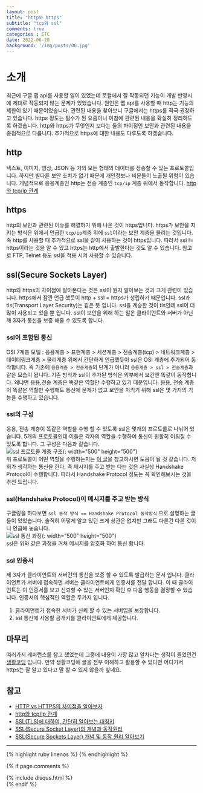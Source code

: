 ```yaml
---
layout: post
title: "http와 https"
subtitle: "tcp와 ssl"
comments: true
categories : ETC
date: 2022-06-28
background: '/img/posts/06.jpg'
---
```


# 소개
최근에 구글 맵 api를 사용할 일이 있었는데 로컬에서 잘 작동되던 기능이 개발 반영시에 제대로 작동되지 않는 문제가 있었습니다. 
원인은 맵 api를 사용할 때 http는 기능의 제한이 있기 때문이었습니다.
관련된 내용을 찾아보니 구글에서는 https를 적극 권장하고 있습니다.
https 정도는 필수가 된 요즘이니 이참에 관련된 내용을 확실히 정리하도록 하겠습니다.
http와 https가 무엇인지 보다는 둘의 차이점인 보안과 관련된 내용을 중점적으로 다룹니다.
추가적으로 https에 대한 내용도 다루도록 하겠습니다.

## http
텍스트, 이미지, 영상, JSON 등 거의 모든 형태의 데이터를 정송할 수 있는 프로토콜입니다. 
하지만 별다른 보안 조치가 없기 때문에 개인정보나 비문들이 노출될 위험이 있습니다.
개념적으로 응용계층인 http는 전송 계층인 `tcp/ip` 계층 위에서 동작합니다. [http와 tcp/ip 관계](https://cordingdiary.tistory.com/m/entry/%EC%9B%B9-%EC%9B%B9-%EA%B8%B0%EC%B4%88-1-HTTP-TCPIP)

## https
http의 보안과 관련된 이슈를 해결하기 위해 나온 것이 https입니다.
https가 보안을 지키는 방식은 위에서 언급한 `tcp/ip`계층 위에 `ssl`이라는 보안 계층을 올리는 것입니다.
즉 http를 사용할 때 추가적으로 ssl을 같이 사용하는 것이 https입니다.
따라서 ssl != https이라는 것을 알 수 있고 https는 http에서 출발한다는 것도 알 수 있습니다.
참고로 FTP, Telnet 등도 ssl을 적용 시켜 사용할 수 있습니다.

## ssl(Secure Sockets Layer)
http와 https의 차이점에 알아본다는 것은 ssl이 뭔지 알아보는 것과 크게 관련이 있습니다.
https에서 잠깐 언급 했듯이 http + ssl = https가 성립하기 때문입니다.
ssl과 tls(Transport Layer Security)는 같은 뜻 입니다.
ssl을 계승한 것이 tls인데 ssl이 더 많이 사용되고 있을 뿐 입니다.
ssl이 보안을 위해 하는 일은 클라이언트와 서버가 아닌 제 3자가 통신을 보증 해줄 수 있도록 합니다.

### ssl이 포함된 통신
OSI 7계층 모델 : 응용계층 > 표현계층 > 세션계층 > 전송계층(tcp) > 네트워크계층 > 데이터링크계층 > 물리계층
위에서 간단하게 언급했듯이 ssl은 OSI 계층에 추가되어 동작합니다.
즉 기존에 `응용계층 > 전송계층`의 단계가 아니라 `응용계층 > ssl > 전송계층`과 같은 모습이 됩니다.
기존 방식과 ssl이 추가된 방식은 외부에서 보긴엔 똑같이 동작합니다.
왜냐면 응용,전송 계층은 똑같은 역할만 수행하고 있기 때문입니다.
응용, 전송 계층이 똑같은 역할만 수행해도 통신에 문제가 없고 보안을 지키기 위해 ssl은 몇 가지의 기능을 수행하고 있습니다.

### ssl의 구성
응용, 전송 계층이 똑같은 역할을 수행 할 수 있도록 ssl은 몇개의 프로토콜로 나뉘어 있습니다.
5개의 프로토콜인데 이들은 각자의 역할을 수행하여 통신이 원활히 이뤄질 수 있도록 합니다.
그 구성은 다음과 같습니다.
<br>
![ssl 프로토콜 계층 구조](https://mblogthumb-phinf.pstatic.net/20111101_242/xcripts_13200748983039vwuB_JPEG/%B0%E8%C3%FE.jpg?type=w2){: width="500" height="500"}
<br>
위 프로토콜이 어떤 역할을 수행하는지는 [이 글](https://m.blog.naver.com/xcripts/70122755291)을 참고하시면 도움이 될 것 같습니다.
저희가 생각하는 통신을 한다, 즉 메시지를 주고 받는 다는 것은 사실상 Handshake Protocol이 수행합니다.
따라서 Handshake Protocol 정도는 꼭 확인해보시는 것을 추천 드립니다.

### ssl(Handshake Protocol)이 메시지를 주고 받는 방식
구글링을 하다보면 `ssl 동작 방식 == Handshake Protocol 동작방식` 으로 설명하는 글 들이 있었습니다.
솔직히 어떻게 알고 있던 크게 상관은 없지만 그래도 다른건 다른 것이니 언급해 놓습니다.
<br>
![ssl 통신 과정](https://goodgid.github.io/assets/img/http/tls_ssl_2.png){: width="500" height="500"}
<br>
ssl은 위와 같은 과정을 거쳐 메시지를 암호화 하여 통신 합니다.

### ssl 인증서
제 3자가 클라이언트와 서버간의 통신을 보증 할 수 있도록 발급하는 문서 입니다.
클라이언트가 서버에 접속하면 서버는 클라이언트에게 인증서를 전달 합니다.
이 때 클라이언트는 이 인증서를 보고 신뢰할 수 있는 서버인지 확인 후 다음 행동을 결정할 수 있습니다.
인증서의 핵심적인 역할은 두가지 입니다. 
1. 클라이언트가 접속한 서버가 신뢰 할 수 있는 서버임을 보장합니다.
2. ssl 통신에 사용할 공개키를 클라이언트에게 제공합니다.

## 마무리
여러가지 레퍼런스를 참고 했었는데 그중에 내용이 가장 많고 알차다는 생각이 들었던건 [생활코딩](https://opentutorials.org/course/228/4894) 입니다.
만약 생활코딩에 글을 전부 이해하고 활용할 수 있다면 어디가서 https는 잘 알고 있다고 말 할 수 있지 않을까 싶네요.


## 참고
- [HTTP vs HTTPS의 차이점을 알아보자](https://devjem.tistory.com/3)
- [http와 tcp/ip 관계](https://cordingdiary.tistory.com/m/entry/%EC%9B%B9-%EC%9B%B9-%EA%B8%B0%EC%B4%88-1-HTTP-TCPIP)
- [SSL(TLS)에 대하여, 간단히 알아보는 대칭키](https://proni.tistory.com/m/entry/SSLTLS%EC%97%90-%EB%8C%80%ED%95%98%EC%97%AC-%EA%B0%84%EB%8B%A8%ED%9E%88-%EC%95%8C%EC%95%84%EB%B3%B4%EB%8A%94-%EB%8C%80%EC%B9%AD%ED%82%A4%EA%B3%B5%EA%B0%9C%ED%82%A4)
- [SSL(Secure Socket Layer)의 개념과 동작원리](https://m.blog.naver.com/xcripts/70122755291)
- [SSL(Secure Sockets Layer) 개념 및 동작 원리 알아보기](https://goodgid.github.io/TLS-SSL/)

--- 

{% highlight ruby linenos %}
{% endhighlight %}

{% if page.comments %}
<div id="post-disqus" class="container">
{% include disqus.html %}
</div>
{% endif %}

